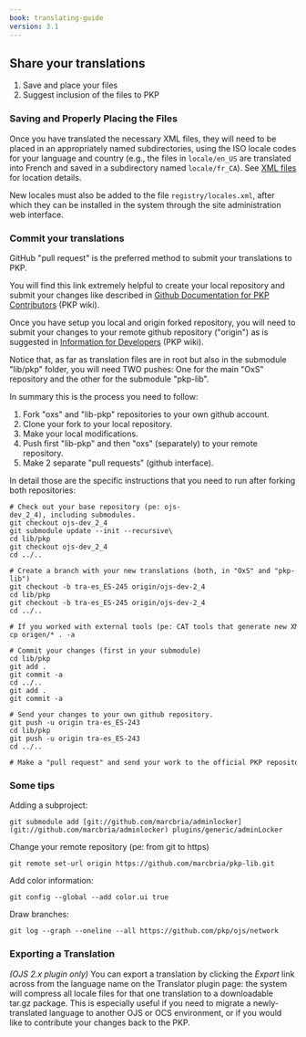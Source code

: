 ```yaml
---
book: translating-guide
version: 3.1
---
```


## Share your translations

1. Save and place your files
2. Suggest inclusion of the files to PKP

### Saving and Properly Placing the Files

Once you have translated the necessary XML files, they will need to be placed in an appropriately named subdirectories, using the ISO locale codes for your language and country (e.g., the files in `locale/en_US` are translated into French and saved in a subdirectory named `locale/fr_CA`).  See [XML files](2-2-xml-files) for location details.

New locales must also be added to the file `registry/locales.xml`, after which they can be installed in the system through the site administration web interface.


### Commit your translations

GitHub "pull request" is the preferred method to submit your translations to PKP.

You will find this link extremely helpful to create your local repository and submit your changes like described in [Github Documentation for PKP Contributors](http://pkp.sfu.ca/wiki/index.php?title=Github_Documentation_for_PKP_Contributors) (PKP wiki).

Once you have setup you local and origin forked repository, you will need to submit your changes to your remote github repository ("origin") as is suggested in [Information for Developers](http://pkp.sfu.ca/wiki/index.php?title=Information_for_Developers#PKP_library_submodule_changes) (PKP wiki).

Notice that, as far as translation files are in root but also in the submodule "lib/pkp" folder, you will need TWO pushes: One for the main "OxS" repository and the other for the submodule "pkp-lib".

In summary this is the process you need to follow:

1.  Fork "oxs" and "lib-pkp" repositories to your own github account.
2.  Clone your fork to your local repository.
3.  Make your local modifications.
4.  Push first "lib-pkp" and then "oxs" (separately) to your remote repository.
5.  Make 2 separate "pull requests" (github interface).

In detail those are the specific instructions that you need to run after forking both repositories:

```
# Check out your base repository (pe: ojs-dev_2_4), including submodules.
git checkout ojs-dev_2_4
git submodule update --init --recursive\
cd lib/pkp
git checkout ojs-dev_2_4
cd ../..
```

```
# Create a branch with your new translations (both, in "OxS" and "pkp-lib")
git checkout -b tra-es_ES-245 origin/ojs-dev-2_4
cd lib/pkp
git checkout -b tra-es_ES-245 origin/ojs-dev-2_4
cd ../..
```

```
# If you worked with external tools (pe: CAT tools that generate new XMLs) copy your source files over the existing ones.
cp origen/* . -a
```

```
# Commit your changes (first in your submodule)
cd lib/pkp
git add .
git commit -a
cd ../..
git add .
git commit -a
```

```
# Send your changes to your own github repository.
git push -u origin tra-es_ES-243
cd lib/pkp
git push -u origin tra-es_ES-243
cd ../..
```

```
# Make a "pull request" and send your work to the official PKP repository (first submodule, then root).
```

### Some tips

Adding a subproject:

```
git submodule add [git://github.com/marcbria/adminlocker](git://github.com/marcbria/adminlocker) plugins/generic/adminLocker
```

Change your remote repository (pe: from git to https)

```
git remote set-url origin https://github.com/marcbria/pkp-lib.git
```

Add color information:

```
git config --global --add color.ui true
```

Draw branches:

```
git log --graph --oneline --all https://github.com/pkp/ojs/network
```

### Exporting a Translation

*(OJS 2.x plugin only)* You can export a translation by clicking the <em>Export</em> link across from the language name on the Translator plugin page: the system will compress all locale files for that one translation to a downloadable tar.gz package. This is especially useful if you need to migrate a newly-translated language to another OJS or OCS environment, or if you would like to contribute your changes back to the PKP.

